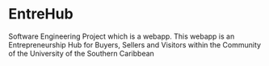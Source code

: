 # EntreHub
Software Engineering Project which is a webapp. This webapp is an Entrepreneurship Hub for Buyers, Sellers and Visitors within the Community of the University of the Southern Caribbean  
